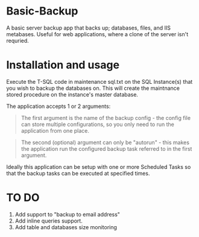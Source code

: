 Basic-Backup
============

A basic server backup app that backs up; databases, files, and IIS metabases. Useful for web applications, where a clone of the server isn't requried.

Installation and usage
============

Execute the T-SQL code in maintenance sql.txt on the SQL Instance(s) that you wish to backup the databases on. 
This will create the maintnance stored procedure on the instance's master database.


The application accepts 1 or 2 arguments:

> The first argument is the name of the backup config - the config file can store multiple configurations, 
  so you only need to run the application from one place.

> The second (optional) argument can only be "autorun" - this makes the application run the configured 
  backup task referred to in the first argument.
  
  
Ideally this application can be setup with one or more Scheduled Tasks so that the backup tasks can 
be executed at specified times.


TO DO
============

1. Add support to "backup to email address"
2. Add inline queries support.
3. Add table and databases size monitoring
